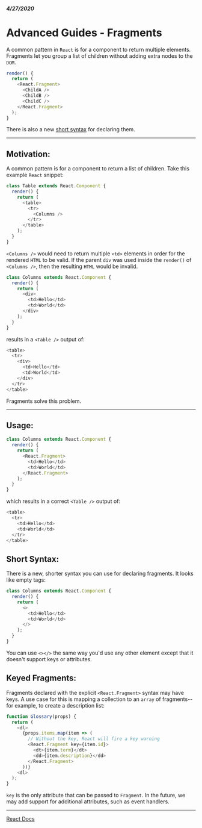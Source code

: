 ##### 4/27/2020
# Advanced Guides - Fragments
A common pattern in `React` is for a component to return multiple elements.  Fragments let you group a list of children without adding extra nodes to the `DOM`.

```js
render() {
  return (
    <React.Fragment>
      <ChildA />
      <ChildB />
      <ChildC />
    </React.Fragment>
  );
}
```

There is also a new [short syntax](https://reactjs.org/docs/fragments.html#short-syntax) for declaring them.

---

## Motivation:
A common pattern is for a component to return a list of children.  Take this example `React` snippet:

```js
class Table extends React.Component {
  render() {
    return (
      <table>
        <tr>
          <Columns />
        </tr>
      </table>
    );
  }
}
```

`<Columns />` would need to return multiple `<td>` elements in order for the rendered `HTML` to be valid.  If the parent `div` was used inside the `render()` of `<Columns />`, then the resulting `HTML` would be invalid.

```js
class Columns extends React.Component {
  render() {
    return (
      <div>
        <td>Hello</td>
        <td>World</td>
      </div>
    );
  }
}
```

results in a `<Table />` output of:

```js
<table>
  <tr>
    <div>
      <td>Hello</td>
      <td>World</td>
    </div>
  </tr>
</table>
```

Fragments solve this problem.

---

## Usage:
```js
class Columns extends React.Component {
  render() {
    return (
      <React.Fragment>
        <td>Hello</td>
        <td>World</td>
      </React.Fragment>
    );
  }
}
```

which results in a correct `<Table />` output of:

```js
<table>
  <tr>
    <td>Hello</td>
    <td>World</td>
  </tr>
</table>
```

## Short Syntax:
There is a new, shorter syntax you can use for declaring fragments.  It looks like empty tags:

```js
class Columns extends React.Component {
  render() {
    return (
      <>
        <td>Hello</td>
        <td>World</td>
      </>
    );
  }
}
```

You can use `<></>` the same way you'd use any other element except that it doesn't support keys or attributes.

## Keyed Fragments:
Fragments declared with the explicit `<React.Fragment>` syntax may have keys.  A use case for this is mapping a collection to an `array` of fragments--for example, to create a description list:

```js
function Glossary(props) {
  return (
    <dl>
      {props.items.map(item => (
        // Without the key, React will fire a key warning
        <React.Fragment key={item.id}>
          <dt>{item.term}</dt>
          <dd>{item.description}</dd>
        </React.Fragment>
      ))}
    <dl>
  );
}
```

`key` is the only attribute that can be passed to `Fragment`.  In the future, we may add support for additional attributes, such as event handlers.

---

[React Docs](https://reactjs.org/docs/fragments.html)